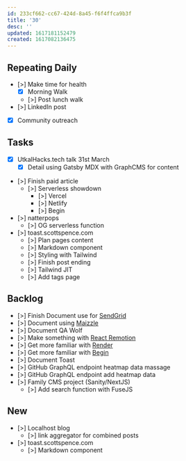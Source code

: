 ```yaml
---
id: 233cf662-cc67-424d-8a45-f6f4ffca9b3f
title: '30'
desc: ''
updated: 1617181152479
created: 1617082136475
---
```


## Repeating Daily

- [>] Make time for health
  - [x] Morning Walk
  - [>] Post lunch walk
- [>] LinkedIn post
- [x] Community outreach

## Tasks

- [x] UtkalHacks.tech talk 31st March
  - [x] Detail using Gatsby MDX with GraphCMS for content
- [>] Finish paid article
  - [>] Serverless showdown
    - [>] Vercel
    - [>] Netlify
    - [>] Begin
- [>] natterpops
  - [>] OG serverless function
- [>] toast.scottspence.com
  - [>] Plan pages content
  - [>] Markdown component
  - [>] Styling with Tailwind
  - [>] Finish post ending
  - [>] Tailwind JIT
  - [>] Add tags page

## Backlog

- [>] Finish Document use for [SendGrid]
- [>] Document using [Maizzle]
- [>] Document QA Wolf
- [>] Make something with [React Remotion]
- [>] Get more familiar with [Render]
- [>] Get more familiar with [Begin]
- [>] Document Toast
- [>] GitHub GraphQL endpoint heatmap data massage
- [>] GitHub GraphQL endpoint add heatmap data
- [>] Family CMS project (Sanity/NextJS)
  - [>] Add search function with FuseJS

## New

- [>] Localhost blog
  - [>] link aggregator for combined posts
- [>] toast.scottspence.com
  - [>] Markdown component

<!-- Links -->

[react remotion]:
  https://twitter.com/JNYBGR/status/1358824089960542208
[maizzle]: https://maizzle.com/
[sendgrid]: https://app.sendgrid.com
[render]: https://render.com/
[begin]: https://begin.com/

